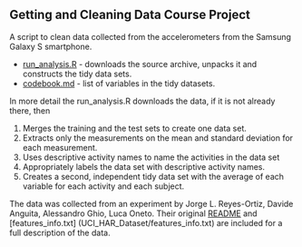 ## Getting and Cleaning Data Course Project

A script to clean data collected from the accelerometers from the Samsung Galaxy S smartphone.

* [run_analysis.R](run_analysis.R) - downloads the source archive, unpacks it and constructs the tidy data sets.
* [codebook.md](codebook.md) - list of variables in the tidy datasets.

In more detail the run_analysis.R downloads the data, if it is not already there, then

1. Merges the training and the test sets to create one data set.
2. Extracts only the measurements on the mean and standard deviation for each measurement. 
3. Uses descriptive activity names to name the activities in the data set
4. Appropriately labels the data set with descriptive activity names. 
5. Creates a second, independent tidy data set with the average of each variable for each activity and each subject. 


The data was collected from an experiment by Jorge L. Reyes-Ortiz, Davide Anguita, Alessandro Ghio, Luca Oneto. Their original 
[README](UCI_HAR_Dataset/README.txt)
and
[features_info.txt] (UCI_HAR_Dataset/features_info.txt)
are included for a full description of the data.


